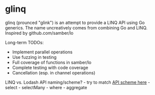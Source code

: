 # glinq

glinq (prounced "glink") is an attempt to provide a LINQ API using Go generics. The name uncreatively comes from combining Go and LINQ. Inspired by github.com/samber/lo

Long-term TODOs:
- Implement parallel operations
- Use fuzzing in testing
- Full coverage of functions in samber/lo
- Complete testing with code coverage
- Cancellation (esp. in channel operations)


LINQ vs. Lodash API naming/scheme?
	- try to match [API scheme here](https://docs.microsoft.com/en-us/dotnet/api/system.linq.enumerable?view=net-6.0)
	- select
		- selectMany
	- where
	- aggregate
